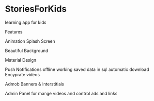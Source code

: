 # StoriesForKids
learning app for kids

Features

Animation Splash Screen

Beautiful Background

Material Design

Push Notifications
offline working saved data in sql
automatic download Encyprate videos

Admob Banners & Interstitials

Admin Panel for mange videos and control ads and links
